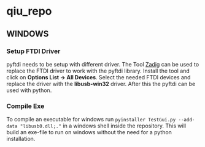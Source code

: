 # qiu_repo


## WINDOWS
### Setup FTDI Driver
pyftdi needs to be setup with different driver. The Tool [Zadig](https://zadig.akeo.ie/) can be used to replace the FTDI driver to work with the pyftdi library.
Install the tool and click on **Options List -> All Devices**. Select the needed FTDI devices and replace the driver with the **libusb-win32** driver.
After this the pyftdi can be used with python.

### Compile Exe

To compile an executable for windows run `pyinstaller TestGui.py --add-data "libusb0.dll;."` in a windows shell inside the repository. This will build an exe-file
to run on windows without the need for a python installation.
